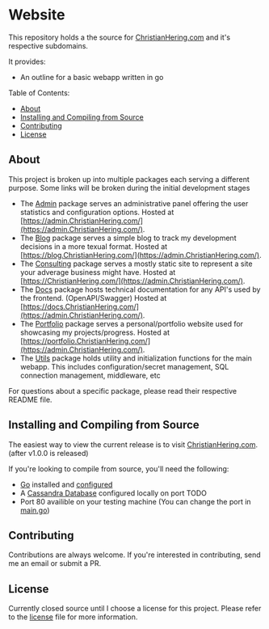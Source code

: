 Website
===========

This repository holds a the source for [ChristianHering.com](https://ChristianHering.com/) and it's respective subdomains.

It provides:

  * An outline for a basic webapp written in go

Table of Contents:

  * [About](#about)
  * [Installing and Compiling from Source](#installing-and-compiling-from-source)
  * [Contributing](#contributing)
  * [License](#license)

About
-----

This project is broken up into multiple packages each serving a different purpose. Some links will be broken during the initial development stages

  * The [Admin](/admin/README.md) package serves an administrative panel offering the user statistics and configuration options. Hosted at [https://admin.ChristianHering.com/](https://admin.ChristianHering.com/).
  * The [Blog](/blog/README.md) package serves a simple blog to track my development decisions in a more texual format. Hosted at [https://blog.ChristianHering.com/](https://admin.ChristianHering.com/).
  * The [Consulting](/consulting/README.md) package serves a mostly static site to represent a site your adverage business might have. Hosted at [https://ChristianHering.com/](https://admin.ChristianHering.com/).
  * The [Docs](/docs/README.md) package hosts technical documentation for any API's used by the frontend. (OpenAPI/Swagger) Hosted at [https://docs.ChristianHering.com/](https://admin.ChristianHering.com/).
  * The [Portfolio](/portfolio/README.md) package serves a personal/portfolio website used for showcasing my projects/progress. Hosted at [https://portfolio.ChristianHering.com/](https://admin.ChristianHering.com/).
  * The [Utils](/utils/README.md) package holds utility and initialization functions for the main webapp. This includes configuration/secret management, SQL connection management, middleware, etc

For questions about a specific package, please read their respective README file.

Installing and Compiling from Source
------------

The easiest way to view the current release is to visit [ChristianHering.com](https://ChristianHering.com/). (after v1.0.0 is released)


If you're looking to compile from source, you'll need the following:

  * [Go](https://golang.org) installed and [configured](https://golang.org/doc/install)
  * A [Cassandra Database](https://cassandra.apache.org/) configured locally on port TODO
  * Port 80 availible on your testing machine (You can change the port in [main.go](/main.go))

Contributing
------------

Contributions are always welcome. If you're interested in contributing, send me an email or submit a PR.

License
-------

Currently closed source until I choose a license for this project. Please refer to the [license](/LICENSE) file for more information.
